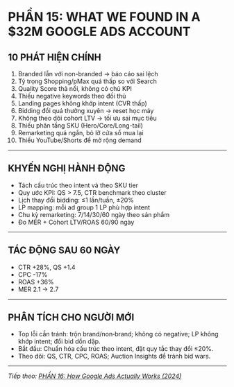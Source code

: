 # PHẦN 15: WHAT WE FOUND IN A $32M GOOGLE ADS ACCOUNT

## 10 PHÁT HIỆN CHÍNH
1) Branded lẫn với non-branded → báo cáo sai lệch  
2) Tỷ trọng Shopping/pMax quá thấp so với Search  
3) Quality Score thả nổi, không có chủ KPI  
4) Thiếu negative keywords theo đối thủ  
5) Landing pages không khớp intent (CVR thấp)  
6) Bidding đổi quá thường xuyên → reset học máy  
7) Không theo dõi cohort LTV → tối ưu sai mục tiêu  
8) Thiếu phân tầng SKU (Hero/Core/Long-tail)  
9) Remarketing quá ngắn, bỏ lỡ cửa sổ mua lại  
10) Thiếu YouTube/Shorts để mở rộng demand

---

## KHYẾN NGHỊ HÀNH ĐỘNG
- Tách cấu trúc theo intent và theo SKU tier  
- Quy ước KPI: QS > 7.5, CTR benchmark theo cluster  
- Lịch thay đổi bidding: ≤1 lần/tuần, ±20%  
- LP mapping: mỗi ad group 1 LP phù hợp intent  
- Chu kỳ remarketing: 7/14/30/60 ngày theo sản phẩm  
- Đo MER + Cohort LTV/ROAS 60/90 ngày

---

## TÁC ĐỘNG SAU 60 NGÀY
- CTR +28%, QS +1.4  
- CPC -17%  
- ROAS +36%  
- MER 2.1 → 2.7

---

## PHÂN TÍCH CHO NGƯỜI MỚI
- Top lỗi cần tránh: trộn brand/non‑brand; không có negative; LP không khớp intent; đổi bid dồn dập.
- Bắt đầu: Chuẩn hóa cấu trúc theo intent, đặt quy tắc thay đổi ≤20%.
- Theo dõi: QS, CTR, CPC, ROAS; Auction Insights để tránh bid wars.

---

*Tiếp theo: [PHẦN 16: How Google Ads Actually Works (2024)](../17_Part_16_How_GA_Works_2024.md)*
